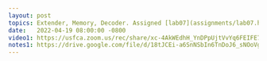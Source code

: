 ```yaml
---
layout: post
topics: Extender, Memory, Decoder. Assigned [lab07](assignments/lab07.html) due 4/25
date:   2022-04-19 08:00:00 -0800
video1: https://usfca.zoom.us/rec/share/xc-4AkWEdhH_YnDPpUjtVvYq6FEIFE7M8W0f4y2U1qJ0lXVMjX5eQDSrQW2rvT5w.mS-GIZbO_kOa6NNs
notes1: https://drive.google.com/file/d/18tJCEi-a6SnNSbIn6TnDoJ6_sNOoVgrn/view?usp=sharing
---
```


